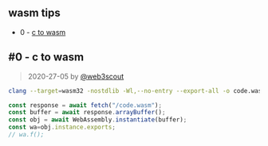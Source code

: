 ## wasm tips

-  0 - [c to wasm](https://github.com/web3scout/wasmtips/blob/master/README.md#0---c-to-wasm)

## #0 - c to wasm
> 2020-27-05 by [@web3scout](https://github.com/web3scout)  
```bash
clang --target=wasm32 -nostdlib -Wl,--no-entry --export-all -o code.wasm  code.c
```
```js
const response = await fetch("/code.wasm");
const buffer = await response.arrayBuffer();
const obj = await WebAssembly.instantiate(buffer);
const wa=obj.instance.exports;
// wa.f();
```

